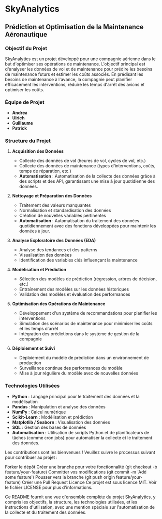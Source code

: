 # SkyAnalytics

## Prédiction et Optimisation de la Maintenance Aéronautique

### Objectif du Projet
SkyAnalytics est un projet développé pour une compagnie aérienne dans le but d'optimiser ses opérations de maintenance. L'objectif principal est d'analyser les données de vol et de maintenance pour prédire les besoins de maintenance futurs et estimer les coûts associés. En prédisant les besoins de maintenance à l'avance, la compagnie peut planifier efficacement les interventions, réduire les temps d'arrêt des avions et optimiser les coûts.

### Équipe de Projet
- **Andrea**
- **Ulrich**
- **Guillaume**
- **Patrick**

### Structure du Projet
1. **Acquisition des Données**
   - Collecte des données de vol (heures de vol, cycles de vol, etc.)
   - Collecte des données de maintenance (types d'interventions, coûts, temps de réparation, etc.)
   - **Automatisation** : Automatisation de la collecte des données grâce à des scripts et des API, garantissant une mise à jour quotidienne des données.

2. **Nettoyage et Préparation des Données**
   - Traitement des valeurs manquantes
   - Normalisation et standardisation des données
   - Création de nouvelles variables pertinentes
   - **Automatisation** : Automatisation du traitement des données quotidiennement avec des fonctions développées pour maintenir les données à jour.

3. **Analyse Exploratoire des Données (EDA)**
   - Analyse des tendances et des patterns
   - Visualisation des données
   - Identification des variables clés influençant la maintenance

4. **Modélisation et Prédiction**
   - Sélection des modèles de prédiction (régression, arbres de décision, etc.)
   - Entraînement des modèles sur les données historiques
   - Validation des modèles et évaluation des performances

5. **Optimisation des Opérations de Maintenance**
   - Développement d'un système de recommandations pour planifier les interventions
   - Simulation des scénarios de maintenance pour minimiser les coûts et les temps d'arrêt
   - Intégration des prédictions dans le système de gestion de la compagnie

6. **Déploiement et Suivi**
   - Déploiement du modèle de prédiction dans un environnement de production
   - Surveillance continue des performances du modèle
   - Mise à jour régulière du modèle avec de nouvelles données

### Technologies Utilisées
- **Python** : Langage principal pour le traitement des données et la modélisation
- **Pandas** : Manipulation et analyse des données
- **NumPy** : Calcul numérique
- **Scikit-Learn** : Modélisation et prédiction
- **Matplotlib / Seaborn** : Visualisation des données
- **SQL** : Gestion des bases de données
- **Automatisation** : Utilisation de scripts Python et de planificateurs de tâches (comme cron jobs) pour automatiser la collecte et le traitement des données.

Les contributions sont les bienvenues ! Veuillez suivre le processus suivant pour contribuer au projet :

Forker le dépôt
Créer une branche pour votre fonctionnalité (git checkout -b feature/your-feature)
Committer vos modifications (git commit -m 'Add some feature')
Pousser vers la branche (git push origin feature/your-feature)
Créer une Pull Request
Licence
Ce projet est sous licence MIT. Voir le fichier LICENSE pour plus d'informations.


Ce README fournit une vue d'ensemble complète du projet SkyAnalytics, y compris les objectifs, la structure, les technologies utilisées, et les instructions d'utilisation, avec une mention spéciale sur l'automatisation de la collecte et du traitement des données.

